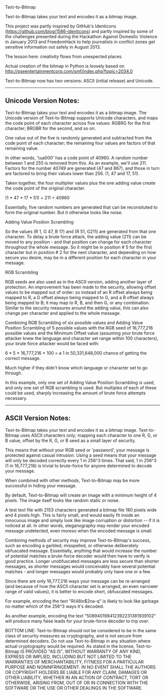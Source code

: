 Text-to-Bitmap

Text-to-Bitmap takes your text and encodes it as a bitmap image.

This project was partly inspired by GitHub's Identicons (https://github.com/blog/1586-identicons) and partly inspired by some of the challenges presented during the Hackathon Against Domestic Violence in January 2013 and FreedomHack to help journalists in conflict zones get sensitive information out safely in August 2013.

The lesson here: creativity flows from unexpected places.

Actual creation of the bitmap in Python is loosely based on http://pseentertainmentcorp.com/smf/index.php?topic=2034.0

Text-to-Bitmap now has two versions: ASCII (initial release) and Unicode.

-----------------------
Unicode Version Notes:
-----------------------

Text-to-Bitmap takes your text and encodes it as a bitmap image. The Unicode version of Text-to-Bitmap supports Unicode characters, and maps the code point of each character across five values: RGBRG for the first character; BRGBR for the second, and so on.

One value out of the five is randomly generated and subtracted from the code point of each character; the remaining four values are factors of that remaining value.

In other words, '\ua000' has a code point of 40960.  A random number between 1 and 255 is removed from this.  As an example, we'll use 211.  Factors for the number 40749 are generated (47 and 867), and those in turn are factored to bring their values lower than 256. (1, 47 and 17, 51).

Taken together, the four multiplier values plus the one adding value create the code point of the original character.

(1 * 47 * 17 * 51) + 211 = 40960

Essentially, five random numbers are generated that can be reconsituted to form the original number.  But it otherwise looks like noise.

Adding Value Position Scrambling

So the values (R 1, G 47, B 17) and (R 51, G211) are generated from that one character.  To delay a brute force attack, the adding value (211) can be moved to any position - and that position can change for each character throughout the whole message.  So it might be in position # 5 for the first character but in position # 2 for the next character, and depending on how secure you desire, may be in a different position for each character in your message.

RGB Scrambling

RGB seeds are also used as in the ASCII version, adding another layer of protection.  An improvement has been made to the security, allowing offset values to be mapped out of order: so instead of an R offset always being mapped to R, a G offset always being mapped to G, and a B offset always being mapped to B; it may map to R, B, and then G, or any combination.  Similar to the security measures around the adding value, this can also change per character and applied to the whole message.

Combining RGB Scrambling of six possible values and Adding Value Position Scrambling of 5 possible values with the RGB seed of 16,777,216 possible values and the Minimum Offset value (assuming your brute force attacker knew the language and character set range within 100 characters), your brute force attacker would be faced with:

6 * 5 * 16,777,216 * 100 = a 1 in 50,331,648,000 chance of getting the correct message.

Much higher if they didn't know which language or character set to go through.

In this example, only one set of Adding Value Position Scrambling is used, and only one set of RGB scrambling is used.  But multiples of each of these could be used, sharply increasing the amount of brute force attempts necessary.

---------------------
ASCII Version Notes:
---------------------

Text-to-Bitmap takes your text and encodes it as a bitmap image.  Text-to-Bitmap uses ASCII characters only; mapping each character to one R, G, or B value, offset by the R, G, or B seed as a small layer of security.

This means that without your RGB seed or 'password', your message is protected against casual intrusion.  Using a seed means that your message will only be decoded correctly every 1 in 256^3 times. That said, 1 in 256^3 (1 in 16,777,216) is trivial to brute-force for anyone determined to decode your message.

When combined with other methods, Text-to-Bitmap may be more successful in hiding your message.

By default, Text-to-Bitmap will create an image with a minimum height of 4 pixels.  The image itself looks like random static or noise.

A test text file with 2153 characters generated a bitmap file 180 pixels wide and 4 pixels high.  This is fairly small, and would easily fit inside an innocuous image and simply look like image corruption or distortion -- if it is noticed at all.  In other words, steganography may render your encoded message undetected, even moreso when the encoded message is small.

Combining methods of security may improve Text-to-Bitmap's success, such as encoding a garbled, misspelled, or otherwise deliberately obfuscated message.  Essentially, anything that would increase the number of potential matches a brute-force decoder would then have to verify is good practice.  Longer unobfuscated messages are less secure than shorter messages, as shorter messages would conceivably have several potential matches - and longer messages would probably only have one or a few.

Since there are only 16,777,216 ways your message can be re-arranged (and because of how the ASCII character set is arranged, an even narrower range of valid values), it is better to encode short, obfuscated messages.

For example, encoding the text "R(48in$2na-q" is likely to look like garbage no matter which of the 256^3 ways it's decoded.

As another example, encoding the text "508940198412392231381939102" will produce many false leads for your brute-force decoder to trip over.

BOTTOM LINE: Text-to-Bitmap should not be considered to be in the same class of security measures as cryptography, and is not secure from determined decoders.  Do not use Text-to-Bitmap in any situation where actual cryptography would be required.  As stated in the license, Text-to-Bitmap IS PROVIDED "AS IS", WITHOUT WARRANTY OF ANY KIND, EXPRESS OR IMPLIED, INCLUDING BUT NOT LIMITED TO THE WARRANTIES OF MERCHANTABILITY, FITNESS FOR A PARTICULAR PURPOSE AND NONINFRINGEMENT. IN NO EVENT SHALL THE AUTHORS OR COPYRIGHT HOLDERS BE LIABLE FOR ANY CLAIM, DAMAGES OR OTHER LIABILITY, WHETHER IN AN ACTION OF CONTRACT, TORT OR OTHERWISE, ARISING FROM, OUT OF OR IN CONNECTION WITH THE SOFTWARE OR THE USE OR OTHER DEALINGS IN THE SOFTWARE.


